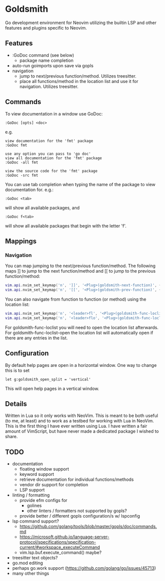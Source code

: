 # Goldsmith

Go development environment for Neovim utilizing the builtin LSP and other features and plugins specific to Neovim.

## Features
* :GoDoc command (see below)
    * package name completion
* auto-run goimports upon save via gopls
* navigation
    * jump to next/previous function/method. Utilizes treesitter.
    * place all functions/method in the location list and use it for navigation. Utilizes treesitter.

## Commands
To view documentation in a window use GoDoc:
```vim
:GoDoc [opts] <doc> 
```
e.g. 
```vim
view documentation for the 'fmt' package
:GoDoc fmt

use any option you can pass to 'go doc'
view all documentation for the 'fmt' package
:GoDoc -all fmt

view the source code for the 'fmt' package
:GoDoc -src fmt
```
You can use tab completion when typing the name of the package to view documentation for. e.g.:
```
:GoDoc <tab>
```
will show all available packages, and
```
:GoDoc f<tab>
```
will show all available packages that begin with the letter 'f'.

## Mappings

### Navigation
You can map jumping to the next/previous function/method. The following maps ]] to jump to the
next function/method and [[ to jump to the previous function/method:
```lua
vim.api.nvim_set_keymap('n', ']]', '<Plug>(goldsmith-next-function)', { silent = true })
vim.api.nvim_set_keymap('n', '[[', '<Plug>(goldsmith-prev-function)', { silent = true })
```
You can also navigate from function to function (or method) using the location list:
```lua
vim.api.nvim_set_keymap('n', '<leader>fl', '<Plug>(goldsmith-func-loclist)', { silent = true })
vim.api.nvim_set_keymap('n', '<leader>flo', '<Plug>(goldsmith-func-loclist-open)', { silent = true })
```
For goldsmith-func-loclist you will need to open the location list afterwards.  For goldsmith-func-loclist-open
the location list will automatically open if there are any entries in the list.

## Configuration
By default help pages are open in a horizontal window. One way to change this is to set
```vim
let g:goldsmith_open_split = 'vertical'
```
This will open help pages in a vertical window.

## Details
Written in Lua so it only works with NeoVim. This is meant to be both useful (to me, at least) and to work as a testbed
for working with Lua in NeoVim. This is the first thing I have ever written using Lua. I have written a fair amount of
VimScript, but have never made a dedicated package I wished to share.

## TODO
* documentation
    * floating window support
    * keyword support
    * retrieve documentation for individual functions/methods
    * vendor dir support for completion
    * LSP support
* linting / formatting
    * provide efm configs for
        * golines
        * other linters / formatters not supported by gopls?
    * provide better / different gopls configuration/s w/ lspconfig
* lsp command support?
    * https://github.com/golang/tools/blob/master/gopls/doc/commands.md
    * https://microsoft.github.io/language-server-protocol/specifications/specification-current/#workspace_executeCommand 
    * vim.lsp.buf.execute_command() maybe?
* treesitter text objects?
* go.mod editing
* perhaps go.work support (https://github.com/golang/go/issues/45713)
* many other things
